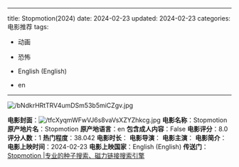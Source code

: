 
---
title: Stopmotion(2024)
date: 2024-02-23
updated: 2024-02-23
categories: 电影推荐
tags:

- 动画
- 恐怖

- English (English)
- en
---

<img src="https://image.tmdb.org/t/p/original/bNdkrHRtTRV4umDSm53b5miCZgv.jpg" alt="/bNdkrHRtTRV4umDSm53b5miCZgv.jpg" title="/bNdkrHRtTRV4umDSm53b5miCZgv.jpg">

**电影封面**：<img src="https://image.tmdb.org/t/p/w200/tfcXyqmWFwVJ6s8vaVsXZYZhkcg.jpg" alt="/tfcXyqmWFwVJ6s8vaVsXZYZhkcg.jpg" title="/tfcXyqmWFwVJ6s8vaVsXZYZhkcg.jpg">
**电影名称**：Stopmotion
**原产地片名**：Stopmotion
**原产地语言**：en
**包含成人内容**：False
**电影评分**：8.0
**评分人数**：1
**热门程度**：38.042
**电影时长**：
**电影导演**：
**电影主演**：
**电影简介**：
**电影上映时间**：2024-02-23
**电影上映国家**：English (English)
**传送门**：[Stopmotion |专业的种子搜索、磁力链接搜索引擎](https://movie.amd794.com:2083/?search=Stopmotion&ordering=&mode=match_phrase&page_size=10&page=1)

